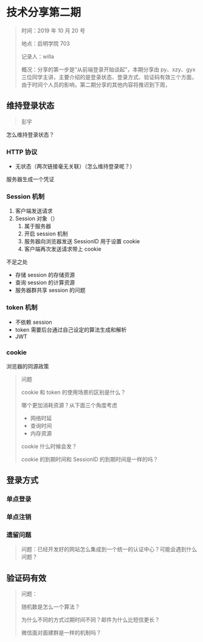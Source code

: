 # 技术分享第二期

> 时间：2019 年 10 月 20 号
>
> 地点：启明学院 703
>
> 记录人：willa
>
>概况：分享的第一步是“从前端登录开始谈起”，本期分享由 py、xzy、gyx 三位同学主讲，主要介绍的是登录状态、登录方式、验证码有效三个方面，由于时间个人员的影响，第二期分享的其他内容将推迟到下周，

## 维持登录状态

> 彭宇

怎么维持登录状态？

### HTTP 协议

* 无状态（两次链接毫无关联）（怎么维持登录呢？）

服务器生成一个凭证

### Session 机制

1. 客户端发送请求
2. Session 对象（）
   1. 属于服务器
   2. 开启 session 机制
   3. 服务器向浏览器发送 SessionID 用于设置 cookie
   4. 客户端再次发送请求带上 cookie

不足之处

* 存储 session 的存储资源
* 查询 session 的计算资源
* 服务器群共享 session 的问题

### token 机制

* 不依赖 session
* token 需要后台通过自己设定的算法生成和解析
* JWT

### cookie

浏览器的同源政策

> 问题
>
> cookie 和 token 的使用场景的区别是什么？
>
> 哪个更加消耗资源？从下面三个角度考虑
>
> * 网络时延
> * 查询时间
> * 内存资源
>
> cookie 什么时候会发？
>
> cookie 的到期时间和 SessionID 的到期时间是一样的吗？

## 登录方式

### 单点登录

### 单点注销

### 遗留问题

> 问题：已经开发好的网站怎么集成到一个统一的认证中心？可能会遇到什么问题？

## 验证码有效

> 问题：
>
> 随机数是怎么一个算法？
>
> 为什么不同的方式过期时间不同？邮件为什么比短信更长？
>
> 微信面对面建群是一样的机制吗？

